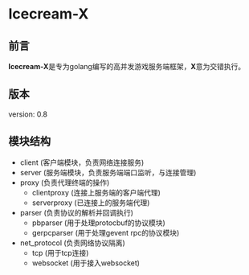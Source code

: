 ﻿# Icecream-X


前言
---
**Icecream-X**是专为golang编写的高并发游戏服务端框架，**X**意为交错执行。


版本
---
version: 0.8


模块结构
---
- client (客户端模块，负责网络连接服务)
- server (服务端模块，负责服务端端口监听，与连接管理)
- proxy (负责代理终端的操作)
    - clientproxy (连接上服务端的客户端代理)
    - serverproxy (已连接上的服务端代理)
- parser (负责协议的解析并回调执行)
    - pbparser (用于处理protocbuf的协议模块)
    - gerpcparser (用于处理gevent rpc的协议模块)
- net_protocol (负责网络协议隔离)
    - tcp (用于tcp连接)
    - websocket (用于接入websocket)
